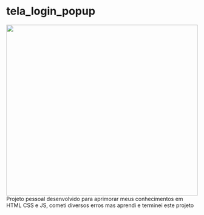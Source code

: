 # tela_login_popup
<img src = "Tela_readme" width="100%" height="450"/>
Projeto pessoal desenvolvido para aprimorar meus conhecimentos em HTML CSS e JS, cometi diversos erros mas aprendi e terminei este projeto
